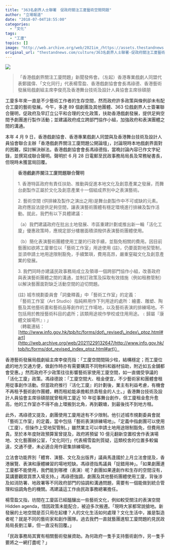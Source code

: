 ```yaml
---
title: "363名劇界人士聯署　促政府關注工廈藝術空間問題"
author: "立場報道"
date: "2018-07-04T18:55:00"
categories:
  - "文化"
tags:
  - "工廈"
topics: []
image: "http://web.archive.org/web/2021im_/https://assets.thestandnews.com/media/photos/Screenshot202018-07-0420at2019.49.01_ehYaJ.png"
original_url: "thestandnews.com/culture/363名劇界人士聯署-促政府關注工廈藝術空間問題"
---
```

![](http://web.archive.org/web/2021im_/https://assets.thestandnews.com/media/photos/Screenshot202018-07-0420at2019.49.01_ehYaJ.png)
> 「香港戲劇界關注工廈問題」新聞發佈會。（左起）香港專業戲劇人同盟代表鄭國偉、「文化同行」代表楊雪盈、香港戲劇協會會長馮祿德、香港藝術發展局戲劇組主席李俊亮及香港舞台技術及設計人員協會主席徐碩朋

工廈多年來一直是不少藝術工作者的生存空間，然而政府許多政策與條例卻未有配合工廈的藝術發展。今午，多達 89 個劇團及其他團體、363 位戲劇界人士簽署聯合聲明，促政府及早訂立公平和合理的文化政策，扶助香港戲劇發展，提供足夠空間予劇團進行製作活動；並建議政府成立跨部門協作小組，加強政府和表演團體之間的溝通。

本年 4 月 9 日，香港戲劇協會、香港專業戲劇人同盟與及香港舞台技術及設計人員協會聯合主辦「香港戲劇界關注工廈問題公開論壇」，討論現時本地戲劇界面對的困難，探討解決辦法。香港戲劇協會會長馮祿德指，當晩討論內容已作文字紀錄，並撰寫成聯合聲明。聲明於 6 月 28 日電郵至民政事務局局長及常務秘書長，但現時未獲當局回覆。

> **香港戲劇界關注工廈問題聯合聲明**
> 
> 1\. 香港特區政府有責任扶助、推動與促進本地文化及創意產業之發展，而舞台劇製作正屬於文化及創意產業十一個組成界別中之表演藝術。
> 
> 2\. 藝術空間 (供排練及製作之演出之用)是舞台劇製作中不可或缺的元素。政府應設法提供足夠空間，讓表演藝術團體有穩定環境進行排練及製作活動。就此，我們有以下具體建議： 
> 
> （a）我們建議政府在批出土地發展、市區重建計劃或推出新一輪「活化工廈」優惠政策時，應規定部分樓層面積須撥供表演藝術團體使用。
> 
> （b）簡化表演藝術團體使用工厦的行政手續，並豁免相關的費用。因目前藝團如欲將工廈單位以「藝術工作室」用途使用 (註)，仍要面對地契管制，並須申請土地用途限制豁免，手續繁瑣，費用高昂，嚴重窒礙文化及創意產業的發展。
> 
> 3\. 我們同時亦建議民政事務局成立及領導一個跨部門協作小組，改善政府與表演藝術團體之間的溝通，並制訂政策及採取有效措施（例如租務管制）以解決藝團面對缺乏活動空間的迫切問題。
> 
> (註) 城市規劃委員會「詞彙釋義」中「藝術工作室」的定義：   
> 「藝術工作室（Art Studio）指純粹用作下列用途的處所：繪畫、雕塑、陶藝及其他藝術畫和藝術品等創作的工作場地，以及藝術表演的排練場地。不包括用於教授藝術科目的處所；該類用途視作學校或住用用途。﹝歸屬『康體文娛場所』﹞」  
> （轉載連結：[http://www.info.gov.hk/tpb/tc/forms/dot\_revised\_index\_ptoz.html#art](http://web.archive.org/web/20211229132647/http://www.info.gov.hk/tpb/tc/forms/dot_revised_index_ptoz.html#art)）

香港藝術發展局戲劇組主席李俊亮指：「工廈空間間隔少柱，結構穩定；而工廈位處的地方交通方便，做創作時亦有需要購買不同物料和器材協助，附近如五金舖都會受惠。」然而政府不少政策往往影響藝術家使用工廈空間，如一直備受爭議的「活化工廈」政策。馮祿德說：「工廈空間大、租金便宜，不少藝術家和團體會租用從事創作活動。但當政府推行『活化工廈』的計劃後，業主有利益考慮，有機會不再租予藝術創作團體，轉而租給能承擔較昂貴租金的人士。」香港舞台技術及設計人員協會主席徐碩朋就曾租用工廈近 10 年從事舞台創作，但工廈租金愈升愈高，他的工作室亦不得不由上環搬到北角，再到觀塘，到最後找不到地方租。

此外，馮祿德又提及，劇團使用工廈用途有不少限制。他引述城市規劃委員會就「藝術工作室」的定義，當中包括「藝術表演排練場地」。「定義中指劇團可以使用（工廈），但操作上受地契管制。」雖然業主可以申請土地用途限制豁免，但費用昂貴。至於本年度財政預算案曾提及，政府將預留 10 億元翻新空置校舍作表演場地、文化藝團辦公室，「文化同行」代表楊雪盈則質疑，這類校舍的位置多較偏遠，交通不便，未必適合用作密集排練場地。

立法會功能界別「體育、演藝、文化及出版界」議員馬逢國於上月立法會提及，香港展覽、表演和康體練習的場地短缺。馮祿德指馬議員「捉錯用神」。「如果劇團連工廈都不能使用，我們能到哪裡（表演）呢？劇團如果連創作和生存的空間沒有，莫講要觀眾買票入場支持。」馮祿德強調，劇團及其他藝術團體使用工廈，背後涉及如消防署、地政署等不同政府部門的協調和溝通問題，需要有一個能做到統合管理和協調角色的機關。馮建議這工作由民政事務總署擔任。

楊雪盈又指，坊間在工廈區已經醞釀出一些藝術文化，例如較受關注的表演空間 Hidden agenda，惜因政策未能配合，被迫多次搬遷。「現時大家都常說搶地。新發展的土地空間是否只用在起樓？人的文化生活如何處理？文化生活中，誰是製造者呢？就是不同的藝術家和創作團隊。過去我們一直就藝團進駐工廈問題約見民政局局長劉江華，但一直沒有回覆。」

「民政事務局其實有相關藝術發展資助。為何政府一隻手支持藝術創作，另一隻手要將之一網打盡呢？」